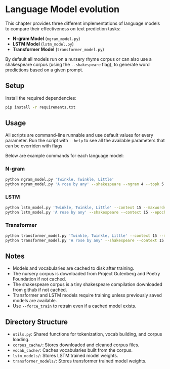 # Language Model evolution

This chapter provides three different implementations of language models to compare their effectiveness on text prediction tasks:

- **N-gram Model** (`ngram_model.py`)
- **LSTM Model** (`lstm_model.py`)
- **Transformer Model** (`transformer_model.py`)

By default all models run on a nursery rhyme corpus or can also use a shakespeare corpus (using the `--shakespeare` flag), to generate word predictions based on a given prompt.

## Setup

Install the required dependencies:

```bash
pip install -r requirements.txt
```

## Usage

All scripts are command-line runnable and use default values for every parameter. Run the script with `--help` to see all the available parameters that can be overriden with flags

Below are example commands for each language model:

### N-gram

```bash
python ngram_model.py 'Twinkle, Twinkle, Little'
python ngram_model.py 'A rose by any' --shakespeare --ngram 4 --topk 5
```

### LSTM

```bash
python lstm_model.py 'Twinkle, Twinkle, Little' --context 15 --maxwords 5
python lstm_model.py 'A rose by any' --shakespeare --context 15 --epochs 10 --maxwords 5
```

### Transformer

```bash
python transformer_model.py 'Twinkle, Twinkle, Little' --context 15 --maxwords 5
python transformer_model.py 'A rose by any' --shakespeare --context 15 --epochs 5 --maxwords 5
```

## Notes

- Models and vocabularies are cached to disk after training.
- The nursery corpus is downloaded from Project Gutenberg and Poetry Foundation if not cached.
- The shakespeare corpus is a tiny shakespeare compilation downloaded from github if not cached.
- Transformer and LSTM models require training unless previously saved models are available.
- Use `--force_train` to retrain even if a cached model exists.

## Directory Structure

- `utils.py`: Shared functions for tokenization, vocab building, and corpus loading.
- `corpus_cache/`: Stores downloaded and cleaned corpus files.
- `vocab_cache/`: Caches vocabularies built from the corpus.
- `lstm_models/`: Stores LSTM trained model weights.
- `transformer_models/`: Stores transformer trained model weights.
